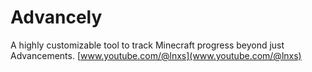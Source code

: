 # Advancely
A highly customizable tool to track Minecraft progress beyond just Advancements.
[www.youtube.com/@lnxs](www.youtube.com/@lnxs)
